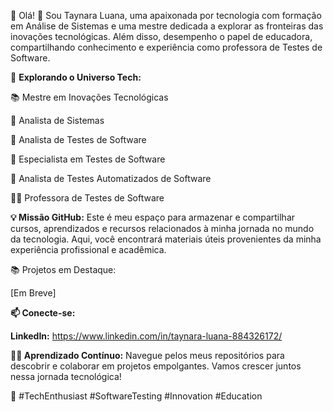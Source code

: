 👋 Olá! 👋 Sou Taynara Luana, uma apaixonada por tecnologia com formação em Análise de Sistemas
  e uma mestre dedicada a explorar as fronteiras das inovações tecnológicas. Além disso, desempenho
  o papel de educadora, compartilhando conhecimento e experiência como professora de Testes de Software.


🚀 **Explorando o Universo Tech:**

📚 Mestre em Inovações Tecnológicas

💼 Analista de Sistemas

💼 Analista de Testes de Software

💼 Especialista em Testes de Software

💼 Analista de Testes Automatizados de Software

👩‍🏫 Professora de Testes de Software

**💡 Missão GitHub:**
Este é meu espaço para armazenar e compartilhar cursos, aprendizados e recursos relacionados à minha jornada no mundo da tecnologia. 
Aqui, você encontrará materiais úteis provenientes da minha experiência profissional e acadêmica.

📚 Projetos em Destaque:

[Em Breve]

**📫 Conecte-se:**

**LinkedIn:** https://www.linkedin.com/in/taynara-luana-884326172/

**👩‍💻 Aprendizado Contínuo:**
Navegue pelos meus repositórios para descobrir e colaborar em projetos empolgantes. Vamos crescer juntos nessa jornada tecnológica!

🚀 #TechEnthusiast #SoftwareTesting #Innovation #Education
